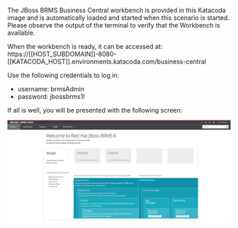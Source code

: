 The JBoss BRMS Business Central workbench is provided in this Katacoda image and is automatically loaded and started when this scenario is started. Please observe the output of the terminal to verify that the Workbench is available.

When the workbench is ready, it can be accessed at: https://[[HOST_SUBDOMAIN]]-8080-[[KATACODA_HOST]].environments.katacoda.com/business-central

Use the following credentials to log in:

- username: brmsAdmin
- password: jbossbrms1!

If all is well, you will be presented with the following screen:

<img src="../../assets/intro-openshift/brms-loan-application/brms-index.png" width="800" />
